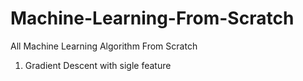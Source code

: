 # Machine-Learning-From-Scratch
All Machine Learning Algorithm From Scratch

1. Gradient Descent with sigle feature
